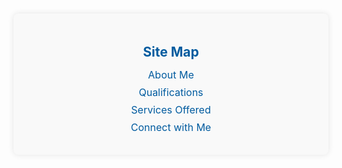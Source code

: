 <!-- Site Map Section -->
<div class="sitemap-section">
    <h2>Site Map</h2>
    <div class="sitemap-list">
        <ul>
            <li><a href="#about-me">About Me</a></li>
            <li><a href="#qualifications">Qualifications</a></li>
            <li><a href="#services-offered">Services Offered</a></li>
            <li><a href="#connect-with-me">Connect with Me</a></li>
        </ul>
    </div>
</div>

<style>
    .sitemap-section {
        margin-top: 50px;
        background-color: #f9f9f9;
        padding: 20px;
        border-radius: 8px;
        box-shadow: 0 0 10px rgba(0, 0, 0, 0.1);
    }

    .sitemap-section h2 {
        color: #005B9F;
        margin-bottom: 10px;
        text-align: center;
    }

    .sitemap-list {
        text-align: center;
    }

    .sitemap-list ul {
        list-style-type: none;
        padding: 0;
    }

    .sitemap-list li {
        margin-bottom: 8px;
    }

    .sitemap-list a {
        text-decoration: none;
        font-size: 16px;
        color: #005B9F;
        transition: color 0.3s ease;
    }

    .sitemap-list a:hover {
        color: #00407a;
    }
</style>
